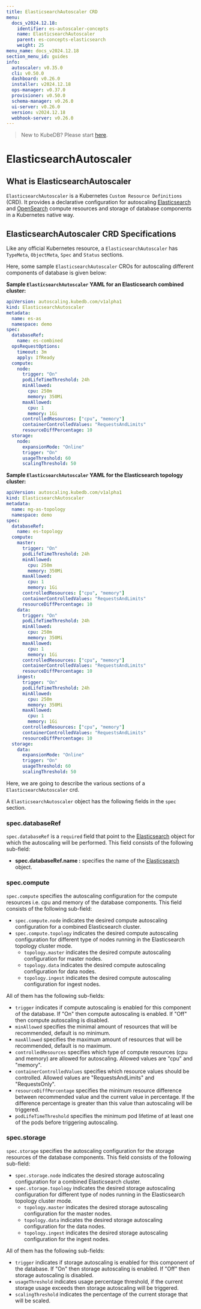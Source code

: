 ```yaml
---
title: ElasticsearchAutoscaler CRD
menu:
  docs_v2024.12.18:
    identifier: es-autoscaler-concepts
    name: ElasticsearchAutoscaler
    parent: es-concepts-elasticsearch
    weight: 25
menu_name: docs_v2024.12.18
section_menu_id: guides
info:
  autoscaler: v0.35.0
  cli: v0.50.0
  dashboard: v0.26.0
  installer: v2024.12.18
  ops-manager: v0.37.0
  provisioner: v0.50.0
  schema-manager: v0.26.0
  ui-server: v0.26.0
  version: v2024.12.18
  webhook-server: v0.26.0
---
```


> New to KubeDB? Please start [here](/docs/v2024.12.18/README).

# ElasticsearchAutoscaler

## What is ElasticsearchAutoscaler

`ElasticsearchAutoscaler` is a Kubernetes `Custom Resource Definitions` (CRD). It provides a declarative configuration for autoscaling [Elasticsearch](https://www.elastic.co/products/elasticsearch) and [OpenSearch](https://opensearch.org/) compute resources and storage of database components in a Kubernetes native way.

## ElasticsearchAutoscaler CRD Specifications

Like any official Kubernetes resource, a `ElasticsearchAutoscaler` has `TypeMeta`, `ObjectMeta`, `Spec` and `Status` sections.

Here, some sample `ElasticsearchAutoscaler` CROs for autoscaling different components of database is given below:

**Sample `ElasticsearchAutoscaler` YAML for an Elasticsearch combined cluster:**

```yaml
apiVersion: autoscaling.kubedb.com/v1alpha1
kind: ElasticsearchAutoscaler
metadata:
  name: es-as
  namespace: demo
spec:
  databaseRef:
    name: es-combined
  opsRequestOptions:
    timeout: 3m
    apply: IfReady
  compute:
    node:
      trigger: "On"
      podLifeTimeThreshold: 24h
      minAllowed:
        cpu: 250m
        memory: 350Mi
      maxAllowed:
        cpu: 1
        memory: 1Gi
      controlledResources: ["cpu", "memory"]
      containerControlledValues: "RequestsAndLimits"
      resourceDiffPercentage: 10
  storage:
    node:
      expansionMode: "Online"
      trigger: "On"
      usageThreshold: 60
      scalingThreshold: 50
```

**Sample `ElasticsearchAutoscaler` YAML for the Elasticsearch topology cluster:**

```yaml
apiVersion: autoscaling.kubedb.com/v1alpha1
kind: ElasticsearchAutoscaler
metadata:
  name: mg-as-topology
  namespace: demo
spec:
  databaseRef:
    name: es-topology
  compute:
    master:
      trigger: "On"
      podLifeTimeThreshold: 24h
      minAllowed:
        cpu: 250m
        memory: 350Mi
      maxAllowed:
        cpu: 1
        memory: 1Gi
      controlledResources: ["cpu", "memory"]
      containerControlledValues: "RequestsAndLimits"
      resourceDiffPercentage: 10
    data:
      trigger: "On"
      podLifeTimeThreshold: 24h
      minAllowed:
        cpu: 250m
        memory: 350Mi
      maxAllowed:
        cpu: 1
        memory: 1Gi
      controlledResources: ["cpu", "memory"]
      containerControlledValues: "RequestsAndLimits"
      resourceDiffPercentage: 10
    ingest:
      trigger: "On"
      podLifeTimeThreshold: 24h
      minAllowed:
        cpu: 250m
        memory: 350Mi
      maxAllowed:
        cpu: 1
        memory: 1Gi
      controlledResources: ["cpu", "memory"]
      containerControlledValues: "RequestsAndLimits"
      resourceDiffPercentage: 10
  storage:
    data:
      expansionMode: "Online"
      trigger: "On"
      usageThreshold: 60
      scalingThreshold: 50
```

Here, we are going to describe the various sections of a `ElasticsearchAutoscaler` crd.

A `ElasticsearchAutoscaler` object has the following fields in the `spec` section.

### spec.databaseRef

`spec.databaseRef` is a `required` field that point to the [Elasticsearch](/docs/v2024.12.18/guides/elasticsearch/concepts/elasticsearch/) object for which the autoscaling will be performed. This field consists of the following sub-field:

- **spec.databaseRef.name :** specifies the name of the [Elasticsearch](/docs/v2024.12.18/guides/elasticsearch/concepts/elasticsearch/) object.

### spec.compute

`spec.compute` specifies the autoscaling configuration for the compute resources i.e. cpu and memory of the database components. This field consists of the following sub-field:

- `spec.compute.node` indicates the desired compute autoscaling configuration for a combined Elasticsearch cluster.
- `spec.compute.topology` indicates the desired compute autoscaling configuration for different type of nodes running in the Elasticsearch topology cluster mode.
  - `topology.master` indicates the desired compute autoscaling configuration for master nodes.
  - `topology.data` indicates the desired compute autoscaling configuration for data nodes.
  - `topology.ingest` indicates the desired compute autoscaling configuration for ingest nodes.

All of them has the following sub-fields:

- `trigger` indicates if compute autoscaling is enabled for this component of the database. If "On" then compute autoscaling is enabled. If "Off" then compute autoscaling is disabled.
- `minAllowed` specifies the minimal amount of resources that will be recommended, default is no minimum.
- `maxAllowed` specifies the maximum amount of resources that will be recommended, default is no maximum.
- `controlledResources` specifies which type of compute resources (cpu and memory) are allowed for autoscaling. Allowed values are "cpu" and "memory".
- `containerControlledValues` specifies which resource values should be controlled. Allowed values are "RequestsAndLimits" and "RequestsOnly".
- `resourceDiffPercentage` specifies the minimum resource difference between recommended value and the current value in percentage. If the difference percentage is greater than this value than autoscaling will be triggered.
- `podLifeTimeThreshold` specifies the minimum pod lifetime of at least one of the pods before triggering autoscaling.

### spec.storage

`spec.storage` specifies the autoscaling configuration for the storage resources of the database components. This field consists of the following sub-field:

- `spec.storage.node` indicates the desired storage autoscaling configuration for a combined Elasticsearch cluster.
- `spec.storage.topology` indicates the desired storage autoscaling configuration for different type of nodes running in the Elasticsearch topology cluster mode.
  - `topology.master` indicates the desired storage autoscaling configuration for the master nodes.
  - `topology.data` indicates the desired storage autoscaling configuration for the data nodes.
  - `topology.ingest` indicates the desired storage autoscaling configuration for the ingest nodes.

All of them has the following sub-fields:

- `trigger` indicates if storage autoscaling is enabled for this component of the database. If "On" then storage autoscaling is enabled. If "Off" then storage autoscaling is disabled.
- `usageThreshold` indicates usage percentage threshold, if the current storage usage exceeds then storage autoscaling will be triggered.
- `scalingThreshold` indicates the percentage of the current storage that will be scaled.
